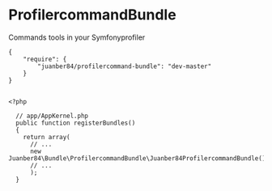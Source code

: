 ProfilercommandBundle
=====================

Commands tools in your Symfonyprofiler

    {
        "require": {
            "juanber84/profilercommand-bundle": "dev-master"
        }
    }


    <?php

      // app/AppKernel.php
      public function registerBundles()
      {
        return array(
          // ...
          new Juanber84\Bundle\ProfilercommandBundle\Juanber84ProfilercommandBundle(),
          // ...
          );
      }